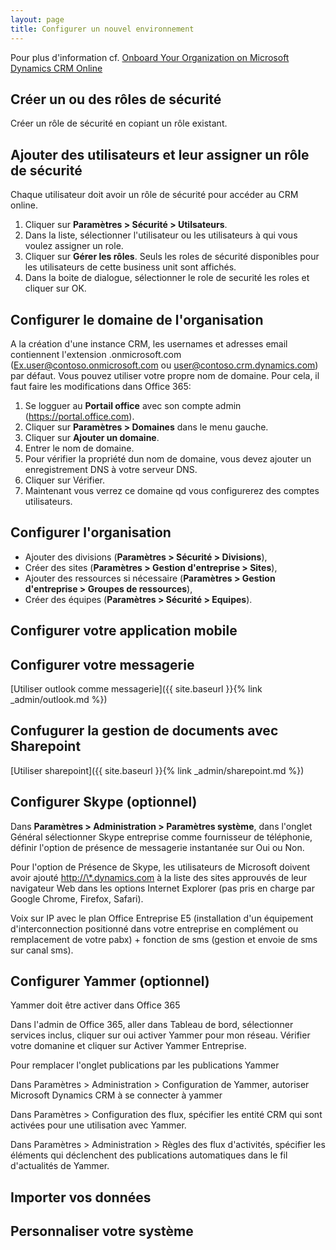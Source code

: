```yaml
---
layout: page
title: Configurer un nouvel environnement
---
```


Pour plus d'information cf. [Onboard Your Organization on Microsoft Dynamics CRM Online](https://mbs.microsoft.com/customersource/northamerica/CRM/learning/documentation/MovingForwardCRMOnline)

## Créer un ou des rôles de sécurité
Créer un rôle de sécurité en copiant un rôle existant.

## Ajouter des utilisateurs et leur assigner un rôle de sécurité
Chaque utilisateur doit avoir un rôle de sécurité pour accéder au CRM online.

1. Cliquer sur **Paramètres > Sécurité > Utilsateurs**.
2. Dans la liste, sélectionner l'utilisateur ou les utilisateurs à qui vous voulez
assigner un role.
3. Cliquer sur **Gérer les rôles**.
Seuls les roles de sécurité disponibles pour les utilisateurs de cette business
unit sont affichés.
4. Dans la boite de dialogue, sélectionner le role de securité les roles et cliquer
sur OK.

## Configurer le domaine de l'organisation
A la création d'une instance CRM, les usernames et adresses email contiennent
l'extension .onmicrosoft.com (Ex.user@contoso.onmicrosoft.com ou user@contoso.crm.dynamics.com)
par défaut. Vous pouvez utiliser votre propre nom de domaine. Pour cela, il faut
faire les modifications dans Office 365:

1. Se logguer au **Portail office** avec son compte admin (<https://portal.office.com>).
2. Cliquer sur **Paramètres > Domaines** dans le menu gauche.
3. Cliquer sur **Ajouter un domaine**.
4. Entrer le nom de domaine.
5. Pour vérifier la propriété dun nom de domaine, vous devez ajouter un enregistrement
DNS à votre serveur DNS.
6. Cliquer sur Vérifier.
7. Maintenant vous verrez ce domaine qd vous configurerez des comptes utilisateurs.

## Configurer l'organisation
* Ajouter des divisions (**Paramètres > Sécurité > Divisions**),
* Créer des sites (**Paramètres > Gestion d'entreprise > Sites**),
* Ajouter des ressources si nécessaire (**Paramètres > Gestion d'entreprise > Groupes de ressources**),
* Créer des équipes (**Paramètres > Sécurité > Equipes**).

## Configurer votre application mobile


## Configurer votre messagerie
[Utiliser outlook comme messagerie]({{ site.baseurl }}{% link _admin/outlook.md %})

## Confugurer la gestion de documents avec Sharepoint
[Utiliser sharepoint]({{ site.baseurl }}{% link _admin/sharepoint.md %})

## Configurer Skype (optionnel)

Dans **Paramètres > Administration > Paramètres système**, dans l'onglet Général sélectionner Skype entreprise comme fournisseur de téléphonie, définir l'option de présence de messagerie instantanée sur Oui ou Non.

Pour l'option de Présence de Skype, les utilisateurs de Microsoft doivent avoir ajouté <http://\*.dynamics.com> à la liste des sites approuvés de leur navigateur Web dans les options Internet Explorer (pas pris en charge par Google Chrome, Firefox, Safari).

Voix sur IP avec le plan Office Entreprise E5 (installation d'un équipement d'interconnection positionné dans votre entreprise en complément ou remplacement de votre pabx) + fonction de sms (gestion et envoie de sms sur canal sms).

## Configurer Yammer (optionnel)

Yammer doit être activer dans Office 365

Dans l'admin de Office 365, aller dans Tableau de bord, sélectionner services inclus, cliquer sur oui activer Yammer pour mon réseau. Vérifier votre domanine et cliquer sur Activer Yammer Entreprise.

Pour remplacer l'onglet publications par les publications Yammer

Dans Paramètres > Administration > Configuration de Yammer, autoriser Microsoft Dynamics CRM à se connecter à yammer

Dans Paramètres > Configuration des flux, spécifier les entité CRM qui sont activées pour une utilisation avec Yammer.

Dans Paramètres > Administration > Règles des flux d'activités, spécifier les éléments qui déclenchent des publications automatiques dans le fil d'actualités de Yammer.

## Importer vos données

## Personnaliser votre système
